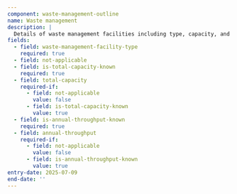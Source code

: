 ```yaml
---
component: waste-management-outline
name: Waste management
description: |
  Details of waste management facilities including type, capacity, and throughput information. Specifically for outline applications
fields:
  - field: waste-management-facility-type
    required: true
  - field: not-applicable
  - field: is-total-capacity-known
    required: true
  - field: total-capacity
    required-if:
      - field: not-applicable
        value: false
      - field: is-total-capacity-known
        value: true
  - field: is-annual-throughput-known
    required: true
  - field: annual-throughput
    required-if:
      - field: not-applicable
        value: false
      - field: is-annual-throughput-known
        value: true
entry-date: 2025-07-09
end-date: ''
---
```

